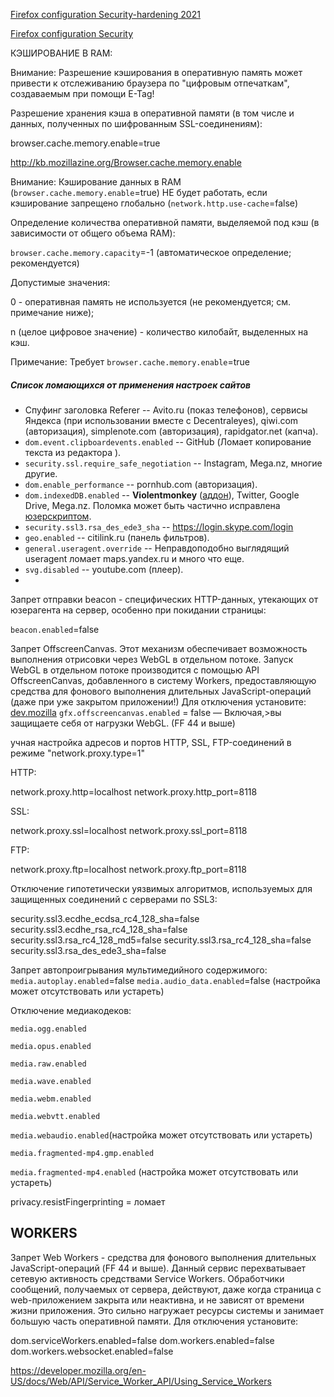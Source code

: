 [Firefox configuration Security-hardening 2021](https://github.com/pyllyukko/user.js) 

[Firefox configuration Security](https://github.com/w008/ghacks-user.js)





 
КЭШИРОВАНИЕ В RAM:

Внимание: Разрешение кэширования в оперативную память может привести к отслеживанию браузера по "цифровым отпечаткам", создаваемым при помощи E-Tag!

Разрешение хранения кэша в оперативной памяти (в том числе и данных, полученных по шифрованным SSL-соединениям):

browser.cache.memory.enable=true

http://kb.mozillazine.org/Browser.cache.memory.enable

Внимание: Кэширование данных в RAM (`browser.cache.memory.enable`=true) НЕ будет работать, если кэширование запрещено глобально (`network.http.use-cache`=false)

Определение количества оперативной памяти, выделяемой под кэш (в зависимости от общего объема RAM):

`browser.cache.memory.capacity`=-1 (автоматическое определение; рекомендуется)

Допустимые значения:

0 - оперативная память не используется (не рекомендуется; см. примечание ниже);

n (целое цифровое значение) - количество килобайт, выделенных на кэш.

Примечание: Требует `browser.cache.memory.enable`=true


##### Список ломающихся от применения настроек сайтов

* Спуфинг заголовка Referer -- Avito.ru (показ телефонов), сервисы Яндекса (при использовании вместе с Decentraleyes), qiwi.com (авторизация), simplenote.com (авторизация), rapidgator.net (капча).
* `dom.event.clipboardevents.enabled` -- GitHub (Ломает копирование текста из редактора ).
* `security.ssl.require_safe_negotiation` -- Instagram, Mega.nz, многие другие.
* `dom.enable_performance` -- pornhub.com (авторизация).
* `dom.indexedDB.enabled` -- **Violentmonkey** ([аддон](https://bugzilla.mozilla.org/show_bug.cgi?id=1335919)), Twitter, Google Drive, Mega.nz. Поломка может быть частично исправлена [юзерскриптом](userjs/no-indexed-db.user.js).
* `security.ssl3.rsa_des_ede3_sha` -- https://login.skype.com/login
* `geo.enabled` -- citilink.ru (панель фильтров).
* `general.useragent.override` -- Неправдоподобно выглядящий useragent ломает maps.yandex.ru и много что еще.
* `svg.disabled` -- youtube.com (плеер).
* 
[ ]( ) 
Запрет отправки beacon - специфических HTTP-данных, утекающих от юзерагента на сервер, особенно при покидании страницы:

`beacon.enabled`=false 


Запрет OffscreenCanvas. Этот механизм обеспечивает возможность выполнения отрисовки через WebGL в отдельном потоке. Запуск WebGL в отдельном потоке производится с помощью API OffscreenCanvas, добавленного в систему Workers, предоставляющую средства для фонового выполнения длительных JavaScript-операций (даже при уже закрытом приложении!) Для отключения установите: [dev.mozilla](https://developer.mozilla.org/en-US/docs/Web/API/OffscreenCanvas) `gfx.offscreencanvas.enabled` = false — Включая,>вы защищаете себя от нагрузки WebGL. (FF 44 и выше)

учная настройка адресов и портов HTTP, SSL, FTP-соединений в режиме "network.proxy.type=1"

HTTP:

network.proxy.http=localhost
network.proxy.http_port=8118

SSL:

network.proxy.ssl=localhost
network.proxy.ssl_port=8118

FTP:

network.proxy.ftp=localhost
network.proxy.ftp_port=8118


Отключение гипотетически уязвимых алгоритмов, используемых для защищенных соединений с серверами по SSL3:

security.ssl3.ecdhe_ecdsa_rc4_128_sha=false
security.ssl3.ecdhe_rsa_rc4_128_sha=false
security.ssl3.rsa_rc4_128_md5=false
security.ssl3.rsa_rc4_128_sha=false
security.ssl3.rsa_des_ede3_sha=false


Запрет автопроигрывания мультимедийного содержимого:
`media.autoplay.enabled`=false
`media.audio_data.enabled`=false (настройка может отсутствовать или устареть)


Отключение медиакодеков:

`media.ogg.enabled`

`media.opus.enabled`

`media.raw.enabled`

`media.wave.enabled`

`media.webm.enabled`

`media.webvtt.enabled`

`media.webaudio.enabled`(настройка может отсутствовать или устареть)

`media.fragmented-mp4.gmp.enabled`

`media.fragmented-mp4.enabled`   (настройка может отсутствовать или устареть)



privacy.resistFingerprinting = ломает

## WORKERS

Запрет Web Workers - средства для фонового выполнения длительных JavaScript-операций (FF 44 и выше). Данный сервис перехватывает сетевую активность средствами Service Workers. Обработчики сообщений, получаемых от сервера, действуют, даже когда страница с web-приложением закрыта или неактивна, и не зависят от времени жизни приложения. Это сильно нагружает ресурсы системы и занимает большую часть оперативной памяти. Для отключения установите:

dom.serviceWorkers.enabled=false
dom.workers.enabled=false
dom.workers.websocket.enabled=false

https://developer.mozilla.org/en-US/docs/Web/API/Service_Worker_API/Using_Service_Workers
